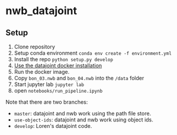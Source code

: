 # nwb_datajoint

## Setup
1. Clone repository
2. Setup conda environment
```conda env create -f environment.yml```
3. Install the repo ```python setup.py develop```
4. [Use the datajoint docker installation](https://tutorials.datajoint.io/setting-up/local-database.html)
5. Run the docker image.
6. Copy `bon_03.nwb` and `bon_04.nwb` into the `/data` folder
7. Start jupyter lab ```jupyter lab```
8. open `notebooks/run_pipeline.ipynb`

Note that there are two branches:
+ `master`: datajoint and nwb work using the path file store.
+ `use-object-ids`: datajoint and nwb work using object ids.
+ `develop`: Loren's datajoint code.
